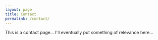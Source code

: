 ```yaml
---
layout: page
title: Contact
permalink: /contact/
---
```


This is a contact page... I'll eventually put something of relevance here...